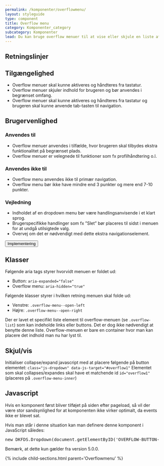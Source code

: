 ```yaml
---
permalink: /komponenter/overflowmenu/
layout: styleguide
type: component
title: Overflow menu
category: Komponenter_category
subcategory: Komponenter
lead: Du kan bruge overflow menuer til at vise eller skjule en liste af links eller knapper. Når brugeren klikker på menulinjen, folder listen sig ud. 
---
```

<h2 class="h3">Retningslinjer</h2>
<section>
  <h2 class="h4">Tilgængelighed</h2>
  <ul>
      <li>Overflow menuer skal kunne aktiveres og håndteres fra tastatur.</li>
      <li>Overflow menuer skjuler indhold for brugeren og bør anvendes i begrænset omfang. </li>
      <li>Overflow menuer skal kunne aktiveres og håndteres fra tastatur og brugeren skal kunne anvende tab-tasten til navigation. </li>
  </ul>
</section>
<section>
  <h2 class="h4">Brugervenlighed</h2>
  <h3 class="h5">Anvendes til</h3>
  <ul>
      <li>Overflow menuer anvendes i tilfælde, hvor brugeren skal tilbydes ekstra funktionalitet på begrænset plads.</li>
      <li>Overflow menuer er velegnede til funktioner som fx profilhåndtering o.l.</li>
  </ul>
  <h3 class="h5">Anvendes ikke til</h3>
  <ul>
      <li>Overflow menu anvendes ikke til primær navigation.</li>
      <li>Overflow menu bør ikke have mindre end 3 punkter og mere end 7-10 punkter.</li>
  </ul>
  <h3 class="h5">Vejledning</h3>                
  <ul>
      <li>Indholdet af en dropdown menu bør være handlingsanvisende i et klart sprog.</li>
      <li>Brugerspecifikke handlinger som fx ”Slet” bør placeres til sidst i menuen for at undgå utilsigtede valg.</li>
      <li>Overvej om det er nødvendigt med dette ekstra navigationselement.</li>
  </ul>
</section>

<div class="accordion accordion-bordered mt-7">
  <button class="button-unstyled accordion-button" aria-expanded="false" aria-controls="overflow-docs">
    Implementering
  </button>
  <div id="overflow-docs" aria-hidden="true" class="accordion-content">
    <section>
        <h2 class="h4">Klasser</h2>
        <p>Følgende aria tags styrer hvorvidt menuen er foldet ud:</p>
        <ul>
          <li>Button: <code>aria-expanded="false"</code></li>
          <li>Overflow menu: <code>aria-hidden="true"</code></li>
        </ul>
        <p>Følgende klasser styrer i hvilken retning menuen skal folde ud:</p>
        <ul>
          <li>Venstre: <code>.overflow-menu--open-left</code></li>
          <li>Højre: <code>.overflow-menu--open-right</code></li>
        </ul>
        <p>Der er lavet et specifikt liste element til overflow-menuen (se <code>.overflow-list</code>) som kan indeholde links eller buttons. Det er dog ikke nødvendigt at benytte denne liste. Overflow-menuen er bare en container hvor man kan placere det indhold man nu har lyst til.</p>
        <h2 class="h4">Skjul/vis</h2>
        <p>Initialiser collapse/expand javascript med at placere følgende på button elementet: <code>class="js-dropdown" data-js-target="#overflow1"</code>
        Elementet som skal collapses/expandes skal have et matchende id <code>id="overflow1"</code> (placeres på <code>.overflow-menu-inner</code>)</p>
        <h2 class="h4">Javascript</h2>
        <p>Hvis en komponent først bliver tilføjet på siden efter pageload, så vil der være stor sandsynlighed for at komponenten ikke virker optimalt, da events ikke er blevet sat.</p>
        <p>Hvis man står i denne situation kan man definere denne komponent i JavaScript således:</p>
        <pre>new DKFDS.Dropdown(document.getElementByID('OVERFLOW-BUTTON-ID'));</pre>
        <p>Bemærk, at dette kun gælder fra version 5.0.0.</p>
    </section>
  </div>
</div>

{% include child-sections.html parent='Overflowmenu' %}
